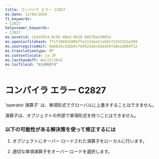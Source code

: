 ```yaml
---
title: コンパイラ エラー C2827
ms.date: 11/04/2016
f1_keywords:
- C2827
helpviewer_keywords:
- C2827
ms.assetid: cb3e5814-0c92-40e4-b620-98578ae3003a
ms.openlocfilehash: 7f1f19b91580bffa1133ae11ab91f2243153a389
ms.sourcegitcommit: 0ab61bc3d2b6cfbd52a16c6ab2b97a8ea1864f12
ms.translationtype: MT
ms.contentlocale: ja-JP
ms.lasthandoff: 04/23/2019
ms.locfileid: "62406874"
---
```

# <a name="compiler-error-c2827"></a>コンパイラ エラー C2827

'operator 演算子' は、単項形式でグローバルに上書きすることはできません。

演算子は、オブジェクトの外部で単項形式を持つことはできません。

### <a name="to-fix-by-using-the-following-possible-solutions"></a>以下の可能性がある解決策を使って修正するには

1. オブジェクトにオーバー ロードされた演算子をローカルに行います。

1. 適切な単項演算子をオーバー ロードを選択します。